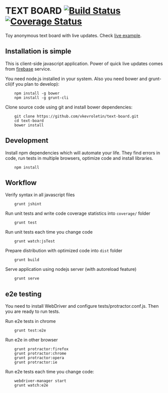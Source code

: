 # TEXT BOARD [![Build Status](https://travis-ci.org/vkevroletin/text-board.png?branch=master)](https://travis-ci.org/vkevroletin/text-board) [![Coverage Status](https://coveralls.io/repos/vkevroletin/text-board/badge.png?branch=master)](https://coveralls.io/r/vkevroletin/text-board?branch=master)


Toy anonymous text board with live updates. Check [live example](http://vkevroletin.github.io/text-board/).


Installation is simple
---

This is client-side javascript application. Power of quick live updates comes from [firebase](https://www.firebase.com/) service.

You need node.js installed in your system. Also you need bower and grunt-cli(if you plan to develop):

        npm install -g bower
        npm install -g grunt-cli

Clone source code using git and install bower dependencies:

        git clone https://github.com/vkevroletin/text-board.git
        cd text-board
        bower install

Development
---

Install npm dependencies which will automate your life.
They find errors in code, run tests in multiple browsers, optimize code and install libraries. 

        npm install

Workflow
---

Verify syntax in all javascript files
       
        grunt jshint

Run unit tests and write code coverage statistics into `coverage/` folder

        grunt test

Run unit tests each time you change code

        grunt watch:jsTest

Prepare distribution with optimized code into `dist` folder

        grunt build

Serve application using nodejs server (with autoreload feature)

        grunt serve

e2e testing
---

You need to install WebDriver and configure tests/protractor.conf.js. Then you are ready
to run tests.

Run e2e tests in chrome

        grunt test:e2e

Run e2e in other browser

        grunt protractor:firefox
        grunt protractor:chrome
        grunt protractor:opera
        grunt protractor:ie

Run e2e tests each time you change code:

        webdriver-manager start
        grunt watch:e2e

